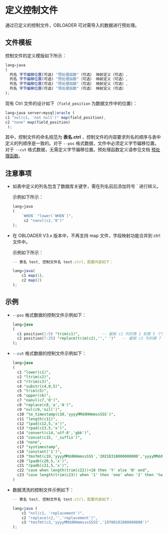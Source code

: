 定义控制文件 
===========================

通过已定义的控制文件，OBLOADER 可对需导入的数据进行预处理。

文件模板 
-------------------------

控制文件的定义模版如下所示：

```javascript
lang=java 
(
  列名 字节偏移位置(可选) "预处理函数"（可选） 映射定义（可选）,
  列名 字节偏移位置(可选) "预处理函数"（可选） 映射定义（可选）,
  列名 字节偏移位置(可选) "预处理函数"（可选） 映射定义（可选）,
  列名 字节偏移位置(可选) "预处理函数"（可选） 映射定义（可选）
);
```



现有 Ctrl 文件的设计如下（`field_position` 为数据文件中的位置）：

```JavaScript
lang=java server=mysql|oracle (     
c1 "nvl(c1, 'not null')" map(field_position),     
c2 "none" map(field_position)
 );
```

其中，控制文件的命名规范为 **表名.ctrl** ，控制文件的内容要求列名的顺序与表中定义的列顺序是一致的。对于 `--pos` 格式数据，文件中必须定义字节偏移位置。对于 `--cut` 格式数据，无需定义字节偏移位置。预处理函数定义请参见文档 [预处理函数](../../../3.OBDUMPER/2.obdumper-user-guide/4.obdumper-data-processing/2.obdumper-preprocessing-functions.md)。

注意事项 
-------------------------

* 如表中定义的列名包含了数据库关键字，需在列名前后添加符号 ` 进行转义。

  示例如下所示：

  ```JavaScript
  lang=java
  (
      `WHEN` "lower(`WHEN`)",
       c2 "nanvl(c2,'0')"
  );
  ```
* 在 OBLOADER V3.x 版本中，不再支持 map 文件，字段映射功能合并到 ctrl 文件中。

  示例如下所示：

  ```javascript
  -- 表名 test, 控制文件名 test.ctrl，配置内容如下：
  
  lang=java(
      c1 map(1),
      c2 map(2)
  );
  ```
示例 
-----------------------

* `--pos` 格式数据的控制文件示例如下：

  ```sql
  lang=java
  (
    c1 position(1:5) "trim(c1)",          -- 截取 c1 列的第 1 到第 5 个字节，并且对得到的结果两侧截断空格
    c2 position(7:25) "replace(trim(c2),'',' ')"   -- 截取 c2 列的第 7 到第 25 个字节，并且对得到的结果两侧截断空格，同时对于空字符用空格替代
  );
  ```

* `--cut` 格式数据的控制文件示例如下：

  ```sql
  lang=java
  (
    c1 "lower(c1)",                                                                                 -- c1 列的值中的字母转换为小写
    c2 "ltrim(c2)",                                                                                 -- c2 列的值从左开始截断空格
    c3 "rtrim(c3)",                                                                                 -- c3 列的值从右开始截断空格
    c4 "substr(c4,0,5)",                                                                            -- c4 列的值第 1 位置截取 5 个字符长度的字符串
    c5 "trim(c5)",                                                                                  -- c5 列的值左右两侧截断空格
    c6 "upper(c6)",                                                                                 -- c6 列的值中的字母转换为大写
    c7 "nanvl(c7,'0')",                                                                             -- c7 列的值进行数值验证，非数值则返回 0
    c8 "replace(c8,'a','A')",                                                                       -- c8 列的值中的 a 替换为 A
    c9 "nvl(c9,'nill')",                                                                            -- c9 列的值进行判空，若为 null 返回 nill 字符串
    c10 "to_timestamp(c10,'yyyyMMddHHmmssSSS')",                                                    -- c10 列的值进行格式化，若格式失败则返回 null，否则返回 yyyy-MM-dd HH:mm:ss.SSS
    c11 "length(c11)",                                                                              -- c11 列的值进行长度计算
    c12 "lpad(c12,5,'x')",                                                                          -- c12 列的值左侧追加 5 个字节长度字符串 'x'
    c13 "rpad(c13,5,'x')",                                                                          -- c13 列的值右侧追加 5 个字节长度字符串 'x'
    c14 "convert(c14,'utf-8','gbk')",                                                               -- c14 列的值从 gbk 转换为 utf-8 字符编码
    c15 "concat(c15, '_suffix')",                                                                   -- c15 列的值与常量进行拼接
    c16 "none",                                                                                     -- c16 列的值不作任何处理
    c17 "systimestamp",                                                                             -- c17 列的值不作任何处理
    c18 "constant('1')",                                                                            -- c18 列的值不作任何处理，仅返回常量 1
    c19 "tmsfmt(c19,'yyyyMMddHHmmssSSS','20210310000000000','yyyyMMddHHmmssSSS')",                  -- c19 列的值进行日期验证，验证失败返回默认值
    c20 "lpadb(c20,5,'x')",                                                                         -- c20 列的值左侧追加 5 个字节长度的(单)字符 'x'
    c21 "rpadb(c21,5,'x')",                                                                         -- c21 列的值右侧追加 5 个字节长度的(单)字符 'x'
    c22 "case when length(trim(c22))<18 then 'Y' else 'N' end",                                     -- c22 列的值进行条件真值匹配，若为真返回对应项的值
    c23 "case length(trim(c23)) when '1' then 'one' when '2' then 'two' else 'unknown' end",        -- c23 列的值进行条件等值匹配，若匹配成功返回对应项的值
  )
  ```

  

* 数据清洗的控制文件示例如下：

  ```javascript
  -- 表名 test, 控制文件名 test.ctrl，配置内容如下：
  
  lang=java (
      c1 "nvl(c1, 'replacement')", 
      c2 "replace(c2,'','replacement')",
      c3 "tmsfmt(c3,'yyyyMMddHHmmsssSSSS','19700101000000000')"
  );
  ```
